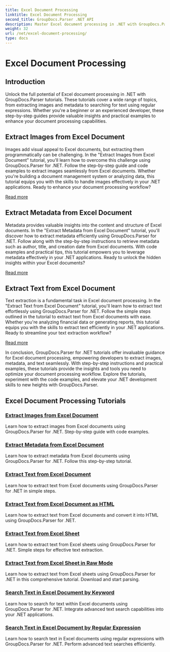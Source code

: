 ```yaml
---
title: Excel Document Processing
linktitle: Excel Document Processing
second_title: GroupDocs.Parser .NET API
description: Master Excel document processing in .NET with GroupDocs.Parser. Learn to extract images, metadata, and text efficiently with step-by-step guides.
weight: 32
url: /net/excel-document-processing/
type: docs
---
```

# Excel Document Processing

## Introduction

Unlock the full potential of Excel document processing in .NET with GroupDocs.Parser tutorials. These tutorials cover a wide range of topics, from extracting images and metadata to searching for text using regular expressions. Whether you're a beginner or an experienced developer, these step-by-step guides provide valuable insights and practical examples to enhance your document processing capabilities.

## Extract Images from Excel Document

Images add visual appeal to Excel documents, but extracting them programmatically can be challenging. In the "Extract Images from Excel Document" tutorial, you'll learn how to overcome this challenge using GroupDocs.Parser for .NET. Follow the step-by-step guide and code examples to extract images seamlessly from Excel documents. Whether you're building a document management system or analyzing data, this tutorial equips you with the skills to handle images effectively in your .NET applications. Ready to enhance your document processing workflow?

[Read more](./extract-images-from-excel-document/)

## Extract Metadata from Excel Document

Metadata provides valuable insights into the content and structure of Excel documents. In the "Extract Metadata from Excel Document" tutorial, you'll discover how to extract metadata efficiently using GroupDocs.Parser for .NET. Follow along with the step-by-step instructions to retrieve metadata such as author, title, and creation date from Excel documents. With code examples and practical tips, this tutorial empowers you to leverage metadata effectively in your .NET applications. Ready to unlock the hidden insights within your Excel documents?

[Read more](./extract-metadata-from-excel-document/)

## Extract Text from Excel Document

Text extraction is a fundamental task in Excel document processing. In the "Extract Text from Excel Document" tutorial, you'll learn how to extract text effortlessly using GroupDocs.Parser for .NET. Follow the simple steps outlined in the tutorial to extract text from Excel documents with ease. Whether you're analyzing financial data or generating reports, this tutorial equips you with the skills to extract text efficiently in your .NET applications. Ready to streamline your text extraction workflow?

[Read more](./extract-text-from-excel-document/)

In conclusion, GroupDocs.Parser for .NET tutorials offer invaluable guidance for Excel document processing, empowering developers to extract images, metadata, and text seamlessly. With step-by-step instructions and practical examples, these tutorials provide the insights and tools you need to optimize your document processing workflow. Explore the tutorials, experiment with the code examples, and elevate your .NET development skills to new heights with GroupDocs.Parser.
## Excel Document Processing Tutorials
### [Extract Images from Excel Document](./extract-images-from-excel-document/)
Learn how to extract images from Excel documents using GroupDocs.Parser for .NET. Step-by-step guide with code examples.
### [Extract Metadata from Excel Document](./extract-metadata-from-excel-document/)
Learn how to extract metadata from Excel documents using GroupDocs.Parser for .NET. Follow this step-by-step tutorial.
### [Extract Text from Excel Document](./extract-text-from-excel-document/)
Learn how to extract text from Excel documents using GroupDocs.Parser for .NET in simple steps.
### [Extract Text from Excel Document as HTML](./extract-text-from-excel-document-as-html/)
Learn how to extract text from Excel documents and convert it into HTML using GroupDocs.Parser for .NET.
### [Extract Text from Excel Sheet](./extract-text-from-excel-sheet/)
Learn how to extract text from Excel sheets using GroupDocs.Parser for .NET. Simple steps for effective text extraction.
### [Extract Text from Excel Sheet in Raw Mode](./extract-text-from-excel-sheet-in-raw-mode/)
Learn how to extract text from Excel sheets using GroupDocs.Parser for .NET in this comprehensive tutorial. Download and start parsing.
### [Search Text in Excel Document by Keyword](./search-text-in-excel-document-by-keyword/)
Learn how to search for text within Excel documents using GroupDocs.Parser for .NET. Integrate advanced text search capabilities into your .NET applications.
### [Search Text in Excel Document by Regular Expression](./search-text-in-excel-document-by-regular-expression/)
Learn how to search text in Excel documents using regular expressions with GroupDocs.Parser for .NET. Perform advanced text searches efficiently.